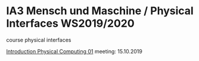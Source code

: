 # IA3 Mensch und Maschine / Physical Interfaces WS2019/2020
course physical interfaces


[Introduction Physical Computing 01](https://github.com/HybridThingsLab/course-physical-interfaces/tree/master/introduction_physical_computing_01)
meeting: 15.10.2019